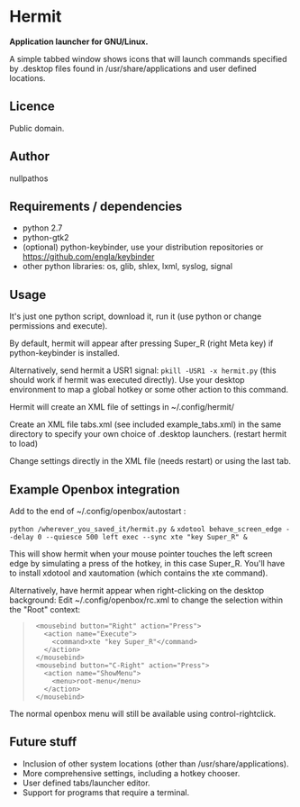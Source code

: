 # Hermit

**Application launcher for GNU/Linux.**

A simple tabbed window shows icons that will launch commands specified
by .desktop files found in /usr/share/applications and user defined locations.

## Licence

Public domain.

## Author

nullpathos

## Requirements / dependencies

* python 2.7
* python-gtk2
* (optional) python-keybinder, use your distribution repositories or https://github.com/engla/keybinder
* other python libraries: os, glib, shlex, lxml, syslog, signal

## Usage

It's just one python script, download it, run it (use python or change permissions and execute).

By default, hermit will appear after pressing Super_R (right Meta key) if python-keybinder is installed.

Alternatively, send hermit a USR1 signal:
`pkill -USR1 -x hermit.py`  (this should work if hermit was executed directly).
Use your desktop environment to map a global hotkey or some other action to this command.

Hermit will create an XML file of settings in ~/.config/hermit/

Create an XML file tabs.xml (see included example_tabs.xml) in the same directory to specify your
own choice of .desktop launchers. (restart hermit to load)

Change settings directly in the XML file (needs restart) or using the last tab.

## Example Openbox integration

Add to the end of ~/.config/openbox/autostart :

`python /wherever_you_saved_it/hermit.py &`
`xdotool behave_screen_edge --delay 0 --quiesce 500 left exec --sync xte "key Super_R" &`

This will show hermit when your mouse pointer touches the left screen edge by simulating a press
of the hotkey, in this case Super_R. You'll have to install xdotool and xautomation (which
contains the xte command).

Alternatively, have hermit appear when right-clicking on the desktop background:
 Edit ~/.config/openbox/rc.xml to change the selection within the "Root" context:

>      <mousebind button="Right" action="Press">
>        <action name="Execute">
>          <command>xte "key Super_R"</command>
>        </action>
>      </mousebind>
>      <mousebind button="C-Right" action="Press">
>        <action name="ShowMenu">
>          <menu>root-menu</menu>
>        </action>
>      </mousebind>

The normal openbox menu will still be available using control-rightclick.

## Future stuff

* Inclusion of other system locations (other than /usr/share/applications).
* More comprehensive settings, including a hotkey chooser.
* User defined tabs/launcher editor.
* Support for programs that require a terminal.

